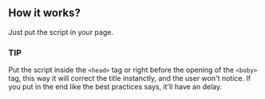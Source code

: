  How it works?
--------------------------------------------------------------

Just put the script in your page.

### TIP

Put the script inside the `<head>` tag or right before the opening of the `<boby>` tag, this way it will correct the title instanctly, and the user won't notice. If you put in the end like the best practices says, it'll have an delay.
